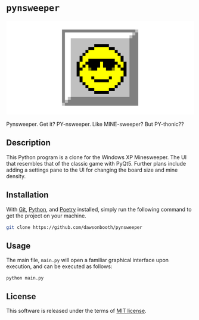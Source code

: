 # `pynsweeper`
![pynsweeper](https://raw.githubusercontent.com/dawsonbooth/pynsweeper/master/assets/png/social.png)

Pynsweeper. Get it? PY-nsweeper. Like MINE-sweeper? But PY-thonic??


## Description

This Python program is a clone for the Windows XP Minesweeper. The UI that resembles that of the classic game with PyQt5. Further plans include adding a settings pane to the UI for changing the board size and mine density.

## Installation

With [Git](https://git-scm.com/downloads), [Python](https://www.python.org/downloads/), and [Poetry](https://python-poetry.org/docs/) installed, simply run the following command to get the project on your machine.

```bash
git clone https://github.com/dawsonbooth/pynsweeper
```

## Usage

The main file, `main.py` will open a familiar graphical interface upon execution, and can be executed as follows:

```
python main.py
```

## License

This software is released under the terms of [MIT license](LICENSE).

